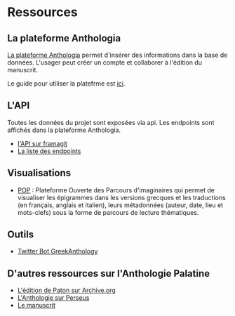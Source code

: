 # Ressources

## La plateforme Anthologia

[La plateforme Anthologia](http://anthologia.ecrituresnumeriques.ca) permet d'insérer des informations dans la base de données. L'usager peut créer un compte et collaborer à l'édition du manuscrit.

Le guide pour utiliser la platefrme est [ici](http://anthologia-doc.ecrituresnumeriques.ca/fr_FR/#!pages/documentation.md).

## L'API

Toutes les données du projet sont exposées via api. Les endpoints sont affichés dans la plateforme Anthologia.

- [l'API sur framagit](https://framagit.org/anthologie-palatine/anthologie-API/)
- [La liste des endpoints](https://framagit.org/anthologie-palatine/anthologie-API/blob/master/src/config/routes.js)

## Visualisations

- [POP](http://pop.anthologiegrecque.org/) : Plateforme Ouverte des Parcours d'imaginaires qui permet de visualiser les épigrammes dans les versions grecques et les traductions (en français, anglais et italien), leurs métadonnées (auteur, date, lieu et mots-clefs) sous la forme de parcours de lecture thématiques. 

## Outils

- [Twitter Bot GreekAnthology](https://twitter.com/greekAnthology)

## D'autres ressources sur l'Anthologie Palatine

- [L'édition de Paton sur Archive.org](https://archive.org/search.php?query=the%20greek%20anthology%20AND%20collection%3Atoronto)
- [L'Anthologie sur Perseus](http://www.perseus.tufts.edu/hopper/text?doc=urn:cts:greekLit:tlg7000.tlg001.perseus-grc1)
- [Le manuscrit](manuscrit.md)
